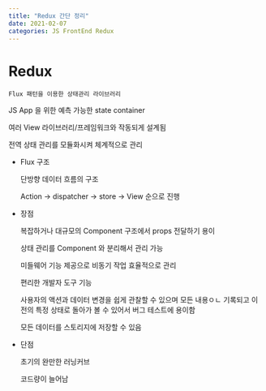 ```yaml
---
title: "Redux 간단 정리"
date: 2021-02-07
categories: JS FrontEnd Redux
---
```


# Redux

    Flux 패턴을 이용한 상태관리 라이브러리

JS App 을 위한 예측 가능한 state container

여러 View 라이브러리/프레임워크와 작동되게 설계됨

전역 상태 관리를 모듈화시켜 체계적으로 관리

- Flux 구조

  단방향 데이터 흐름의 구조

  Action -> dispatcher -> store -> View 순으로 진행

- 장점

  복잡하거나 대규모의 Component 구조에서 props 전달하기 용이

  상태 관리를 Component 와 분리해서 관리 가능

  미들웨어 기능 제공으로 비동기 작업 효율적으로 관리

  편리한 개발자 도구 기능

  사용자의 액션과 데이터 변경을 쉽게 관찰할 수 있으며 모든 내용ㅇㄴ 기록되고 이전의 특정 상태로 돌아가 볼 수 있어서 버그 테스트에 용이함

  모든 데이터를 스토리지에 저장할 수 있음

- 단점

  초기의 완만한 러닝커브

  코드량이 늘어남
